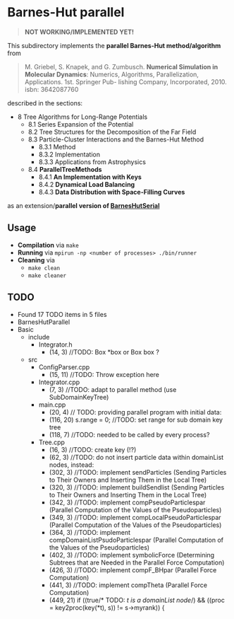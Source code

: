 # Barnes-Hut parallel

> **NOT WORKING/IMPLEMENTED YET!**

This subdirectory implements the **parallel Barnes-Hut method/algorithm** from 

> M. Griebel, S. Knapek, and G. Zumbusch. **Numerical Simulation in Molecular Dynamics**: Numerics, Algorithms, Parallelization, Applications. 1st. Springer Pub- lishing Company, Incorporated, 2010. isbn: 3642087760

described in the sections:

* 8 Tree Algorithms for Long-Range Potentials 
	* 8.1 Series Expansion of the Potential 
	* 8.2 Tree Structures for the Decomposition of the Far Field 
	* 8.3 Particle-Cluster Interactions and the Barnes-Hut Method 
		* 8.3.1 Method 
		* 8.3.2 Implementation
		* 8.3.3 Applications from Astrophysics
	* 8.4 **ParallelTreeMethods**
		* 8.4.1 **An Implementation with Keys** 
		* 8.4.2 **Dynamical Load Balancing** 
		* 8.4.3 **Data Distribution with Space-Filling Curves**

as an extension/**parallel version of [BarnesHutSerial](../BarnesHutSerial/)**
	
## Usage

* **Compilation** via `make`
* **Running** via `mpirun -np <number of processes> ./bin/runner`
* **Cleaning** via
	* `make clean`
	* `make cleaner`
	
## TODO

* Found 17 TODO items in 5 files
* BarnesHutParallel
* Basic
	* include
		* Integrator.h
			* (14, 3) //TODO: Box *box or Box box ?
	* src
		* ConfigParser.cpp
			* (15, 11) //TODO: Throw exception here
		* Integrator.cpp
			* (7, 3) //TODO: adapt to parallel method (use SubDomainKeyTree)
		* main.cpp
			* (20, 4) // TODO: providing parallel program with initial data:
			* (116, 20) s.range = 0; //TODO: set range for sub domain key tree
			* (118, 7) //TODO: needed to be called by every process?
		* Tree.cpp
			* (16, 3) //TODO: create key (!?)
			* (62, 3) //TODO: do not insert particle data within domainList nodes, instead:
			* (302, 3) //TODO: implement sendParticles (Sending Particles to Their Owners and Inserting Them in the Local Tree)
			* (320, 3) //TODO: implement buildSendlist (Sending Particles to Their Owners and Inserting Them in the Local Tree)
			* (342, 3) //TODO: implement compPseudoParticlespar (Parallel Computation of the Values of the Pseudoparticles)
			* (349, 3) //TODO: implement compLocalPseudoParticlespar (Parallel Computation of the Values of the Pseudoparticles)
			* (364, 3) //TODO: implement compDomainListPsudoParticlespar (Parallel Computation of the Values of the Pseudoparticles)
			* (402, 3) //TODO: implement symbolicForce (Determining Subtrees that are Needed in the Parallel Force Computation)
			* (426, 3) //TODO: implement compF_BHpar (Parallel Force Computation)
			* (441, 3) //TODO: implement compTheta (Parallel Force Computation)
			* (449, 21) if ((true/* TODO: *t is a domainList node*/) && ((proc = key2proc(key(*t), s)) != s->myrank)) {
